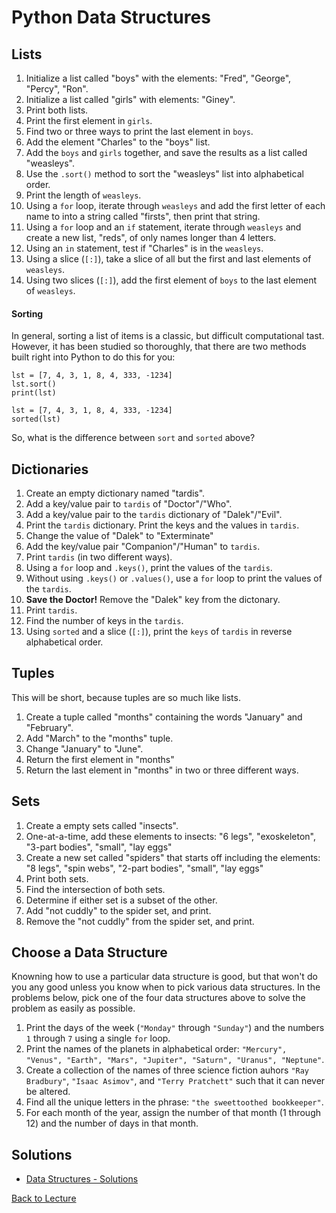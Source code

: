 # Python Data Structures

## Lists

1. Initialize a list called "boys" with the elements: "Fred", "George", "Percy", "Ron".
2. Initialize a list called "girls" with elements: "Giney".
3. Print both lists.
4. Print the first element in `girls`.
5. Find two or three ways to print the last element in `boys`.
6. Add the element "Charles" to the "boys" list.
7. Add the `boys` and `girls` together, and save the results as a list called "weasleys".
8. Use the `.sort()` method to sort the "weasleys" list into alphabetical order.
9. Print the length of `weasleys`.
10. Using a `for` loop, iterate through `weasleys` and add the first letter of each name to into a string called "firsts", then print that string.
11. Using a `for` loop and an `if` statement, iterate through `weasleys` and create a new list, "reds", of only names longer than 4 letters.
12. Using an `in` statement, test if "Charles" is in the `weasleys`.
13. Using a slice (`[:]`), take a slice of all but the first and last elements of `weasleys`.
14. Using two slices (`[:]`), add the first element of `boys` to the last element of `weasleys`.

#### Sorting

In general, sorting a list of items is a classic, but difficult computational tast. However, it has been studied so thoroughly, that there are two methods built right into Python to do this for you:

    lst = [7, 4, 3, 1, 8, 4, 333, -1234]
    lst.sort()
    print(lst)
    
    lst = [7, 4, 3, 1, 8, 4, 333, -1234]
    sorted(lst)

So, what is the difference between `sort` and `sorted` above?

## Dictionaries

1. Create an empty dictionary named "tardis".
2. Add a key/value pair to `tardis` of "Doctor"/"Who".
3. Add a key/value pair to the `tardis` dictionary of "Dalek"/"Evil".
4. Print the `tardis` dictionary. Print the keys and the values in `tardis`.
5. Change the value of "Dalek" to "Exterminate"
6. Add the key/value pair "Companion"/"Human" to `tardis`.
7. Print `tardis` (in two different ways).
8. Using a `for` loop and `.keys()`, print the values of the `tardis`.
9. Without using `.keys()` or `.values()`, use a `for` loop to print the values of the `tardis`.
10. **Save the Doctor!** Remove the "Dalek" key from the dictonary.
11. Print `tardis`.
12. Find the number of keys in the `tardis`.
13. Using `sorted` and a slice (`[:]`), print the `keys` of `tardis` in reverse alphabetical order.

## Tuples

This will be short, because tuples are so much like lists.

1. Create a tuple called "months" containing the words "January" and "February".
2. Add "March" to the "months" tuple.
3. Change "January" to "June".
4. Return the first element in "months"
5. Return the last element in "months" in two or three different ways.

## Sets

1. Create a empty sets called "insects".
2. One-at-a-time, add these elements to insects: "6 legs", "exoskeleton", "3-part bodies", "small", "lay eggs"
3. Create a new set called "spiders" that starts off including the elements: "8 legs", "spin webs", "2-part bodies", "small", "lay eggs"
4. Print both sets.
5. Find the intersection of both sets.
6. Determine if either set is a subset of the other.
7. Add "not cuddly" to the spider set, and print.
8. Remove the "not cuddly" from the spider set, and print.

## Choose a Data Structure

Knowning how to use a particular data structure is good, but that won't do you any good unless you know when to pick various data structures. In the problems below, pick one of the four data structures above to solve the problem as easily as possible.

1. Print the days of the week (`"Monday"` through `"Sunday"`) and the numbers `1` through `7` using a single `for` loop.
2. Print the names of the planets in alphabetical order: `"Mercury", "Venus", "Earth", "Mars", "Jupiter", "Saturn", "Uranus", "Neptune"`.
3. Create a collection of the names of three science fiction auhors `"Ray Bradbury"`, `"Isaac Asimov"`, and `"Terry Pratchett"` such that it can never be altered.
4. Find all the unique letters in the phrase: `"the sweettoothed bookkeeper"`.
5. For each month of the year, assign the number of that month (1 through 12) and the number of days in that month.


## Solutions

 * [Data Structures - Solutions](problem_set_1_solutions.md)

[Back to Lecture](lecture_02.md)
